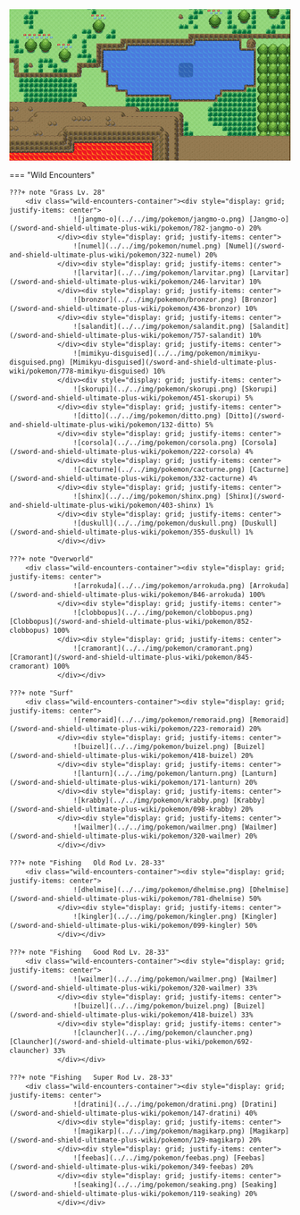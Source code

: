 <img src="../../img/routes/Wild Area 4 North.png" alt="Wild Area 4 North"/>

=== "Wild Encounters"


	???+ note "Grass Lv. 28"
		<div class="wild-encounters-container"><div style="display: grid; justify-items: center">
                    ![jangmo-o](../../img/pokemon/jangmo-o.png) [Jangmo-o](/sword-and-shield-ultimate-plus-wiki/pokemon/782-jangmo-o) 20%
                </div><div style="display: grid; justify-items: center">
                    ![numel](../../img/pokemon/numel.png) [Numel](/sword-and-shield-ultimate-plus-wiki/pokemon/322-numel) 20%
                </div><div style="display: grid; justify-items: center">
                    ![larvitar](../../img/pokemon/larvitar.png) [Larvitar](/sword-and-shield-ultimate-plus-wiki/pokemon/246-larvitar) 10%
                </div><div style="display: grid; justify-items: center">
                    ![bronzor](../../img/pokemon/bronzor.png) [Bronzor](/sword-and-shield-ultimate-plus-wiki/pokemon/436-bronzor) 10%
                </div><div style="display: grid; justify-items: center">
                    ![salandit](../../img/pokemon/salandit.png) [Salandit](/sword-and-shield-ultimate-plus-wiki/pokemon/757-salandit) 10%
                </div><div style="display: grid; justify-items: center">
                    ![mimikyu-disguised](../../img/pokemon/mimikyu-disguised.png) [Mimikyu-disguised](/sword-and-shield-ultimate-plus-wiki/pokemon/778-mimikyu-disguised) 10%
                </div><div style="display: grid; justify-items: center">
                    ![skorupi](../../img/pokemon/skorupi.png) [Skorupi](/sword-and-shield-ultimate-plus-wiki/pokemon/451-skorupi) 5%
                </div><div style="display: grid; justify-items: center">
                    ![ditto](../../img/pokemon/ditto.png) [Ditto](/sword-and-shield-ultimate-plus-wiki/pokemon/132-ditto) 5%
                </div><div style="display: grid; justify-items: center">
                    ![corsola](../../img/pokemon/corsola.png) [Corsola](/sword-and-shield-ultimate-plus-wiki/pokemon/222-corsola) 4%
                </div><div style="display: grid; justify-items: center">
                    ![cacturne](../../img/pokemon/cacturne.png) [Cacturne](/sword-and-shield-ultimate-plus-wiki/pokemon/332-cacturne) 4%
                </div><div style="display: grid; justify-items: center">
                    ![shinx](../../img/pokemon/shinx.png) [Shinx](/sword-and-shield-ultimate-plus-wiki/pokemon/403-shinx) 1%
                </div><div style="display: grid; justify-items: center">
                    ![duskull](../../img/pokemon/duskull.png) [Duskull](/sword-and-shield-ultimate-plus-wiki/pokemon/355-duskull) 1%
                </div></div>

	???+ note "Overworld"
		<div class="wild-encounters-container"><div style="display: grid; justify-items: center">
                    ![arrokuda](../../img/pokemon/arrokuda.png) [Arrokuda](/sword-and-shield-ultimate-plus-wiki/pokemon/846-arrokuda) 100%
                </div><div style="display: grid; justify-items: center">
                    ![clobbopus](../../img/pokemon/clobbopus.png) [Clobbopus](/sword-and-shield-ultimate-plus-wiki/pokemon/852-clobbopus) 100%
                </div><div style="display: grid; justify-items: center">
                    ![cramorant](../../img/pokemon/cramorant.png) [Cramorant](/sword-and-shield-ultimate-plus-wiki/pokemon/845-cramorant) 100%
                </div></div>

	???+ note "Surf"
		<div class="wild-encounters-container"><div style="display: grid; justify-items: center">
                    ![remoraid](../../img/pokemon/remoraid.png) [Remoraid](/sword-and-shield-ultimate-plus-wiki/pokemon/223-remoraid) 20%
                </div><div style="display: grid; justify-items: center">
                    ![buizel](../../img/pokemon/buizel.png) [Buizel](/sword-and-shield-ultimate-plus-wiki/pokemon/418-buizel) 20%
                </div><div style="display: grid; justify-items: center">
                    ![lanturn](../../img/pokemon/lanturn.png) [Lanturn](/sword-and-shield-ultimate-plus-wiki/pokemon/171-lanturn) 20%
                </div><div style="display: grid; justify-items: center">
                    ![krabby](../../img/pokemon/krabby.png) [Krabby](/sword-and-shield-ultimate-plus-wiki/pokemon/098-krabby) 20%
                </div><div style="display: grid; justify-items: center">
                    ![wailmer](../../img/pokemon/wailmer.png) [Wailmer](/sword-and-shield-ultimate-plus-wiki/pokemon/320-wailmer) 20%
                </div></div>

	???+ note "Fishing   Old Rod Lv. 28-33"
		<div class="wild-encounters-container"><div style="display: grid; justify-items: center">
                    ![dhelmise](../../img/pokemon/dhelmise.png) [Dhelmise](/sword-and-shield-ultimate-plus-wiki/pokemon/781-dhelmise) 50%
                </div><div style="display: grid; justify-items: center">
                    ![kingler](../../img/pokemon/kingler.png) [Kingler](/sword-and-shield-ultimate-plus-wiki/pokemon/099-kingler) 50%
                </div></div>

	???+ note "Fishing   Good Rod Lv. 28-33"
		<div class="wild-encounters-container"><div style="display: grid; justify-items: center">
                    ![wailmer](../../img/pokemon/wailmer.png) [Wailmer](/sword-and-shield-ultimate-plus-wiki/pokemon/320-wailmer) 33%
                </div><div style="display: grid; justify-items: center">
                    ![buizel](../../img/pokemon/buizel.png) [Buizel](/sword-and-shield-ultimate-plus-wiki/pokemon/418-buizel) 33%
                </div><div style="display: grid; justify-items: center">
                    ![clauncher](../../img/pokemon/clauncher.png) [Clauncher](/sword-and-shield-ultimate-plus-wiki/pokemon/692-clauncher) 33%
                </div></div>

	???+ note "Fishing   Super Rod Lv. 28-33"
		<div class="wild-encounters-container"><div style="display: grid; justify-items: center">
                    ![dratini](../../img/pokemon/dratini.png) [Dratini](/sword-and-shield-ultimate-plus-wiki/pokemon/147-dratini) 40%
                </div><div style="display: grid; justify-items: center">
                    ![magikarp](../../img/pokemon/magikarp.png) [Magikarp](/sword-and-shield-ultimate-plus-wiki/pokemon/129-magikarp) 20%
                </div><div style="display: grid; justify-items: center">
                    ![feebas](../../img/pokemon/feebas.png) [Feebas](/sword-and-shield-ultimate-plus-wiki/pokemon/349-feebas) 20%
                </div><div style="display: grid; justify-items: center">
                    ![seaking](../../img/pokemon/seaking.png) [Seaking](/sword-and-shield-ultimate-plus-wiki/pokemon/119-seaking) 20%
                </div></div>



